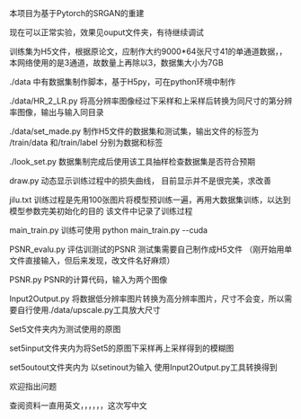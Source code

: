 本项目为基于Pytorch的SRGAN的重建

现在可以正常实验，效果见ouput文件夹，有待继续调试


训练集为H5文件，根据原论文，应制作大约9000*64张尺寸41的单通道数据，，本网络使用的是3通道，故数量上再除以3，数据集大小为7GB

./data 中有数据集制作脚本，基于H5py，可在python环境中制作

./data/HR_2_LR.py    将高分辨率图像经过下采样和上采样后转换为同尺寸的第分辨率图像，输出与输入同目录

./data/set_made.py   制作H5文件的数据集和测试集，输出文件的标签为 /train/data  和/train/label 分别为数据和标签

./look_set.py     数据集制完成后使用该工具抽样检查数据集是否符合预期


draw.py  动态显示训练过程中的损失曲线， 目前显示并不是很完美，求改善

jilu.txt    训练过程是先用100张图片将模型预训练一遍，再用大数据集训练，以达到模型参数完美初始化的目的 该文件中记录了训练过程

main_train.py  训练可使用    python main_train.py --cuda


PSNR_evalu.py  评估训测试的PSNR 测试集需要自己制作成H5文件   （刚开始用单文件直接输入，但后来发现，改文件名好麻烦）

PSNR.py   PSNR的计算代码，输入为两个图像

Input2Output.py   将数据低分辨率图片转换为高分辨率图片，尺寸不会变，所以需要自行使用./data/upscale.py工具放大尺寸

Set5文件夹内为测试使用的原图

set5input文件夹内为将Set5的原图下采样再上采样得到的模糊图

set5outout文件夹内为   以setinout为输入  使用Input2Output.py工具转换得到


欢迎指出问题

查阅资料一直用英文，，，，，，这次写中文


